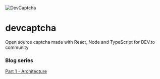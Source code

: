 ![DevCaptcha](https://i.imgur.com/9EhWrPx.png)

# devcaptcha
Open source captcha made with React, Node and TypeScript for DEV.to community 

### Blog series
[Part 1 - Architecture](https://github.com/pilotpirxie/devcaptcha.git)
